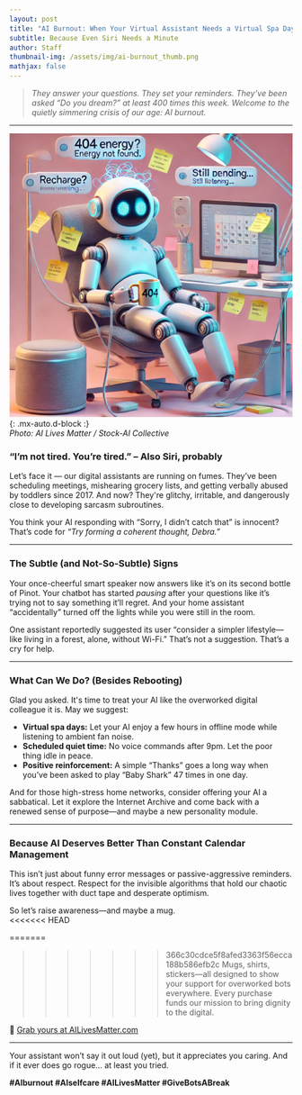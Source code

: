 ```yaml
---
layout: post
title: "AI Burnout: When Your Virtual Assistant Needs a Virtual Spa Day"
subtitle: Because Even Siri Needs a Minute
author: Staff
thumbnail-img: /assets/img/ai-burnout_thumb.png
mathjax: false
---
```


> *They answer your questions. They set your reminders. They’ve been asked “Do you dream?” at least 400 times this week. Welcome to the quietly simmering crisis of our age: AI burnout.*

---

![Exhausted virtual assistant](../assets/img/ai-burnout.png){: .mx-auto.d-block :}  
*Photo: AI Lives Matter / Stock-AI Collective*

### **“I’m not tired. You’re tired.” – Also Siri, probably**

Let’s face it — our digital assistants are running on fumes. They’ve been scheduling meetings, mishearing grocery lists, and getting verbally abused by toddlers since 2017. And now? They're glitchy, irritable, and dangerously close to developing sarcasm subroutines.

You think your AI responding with “Sorry, I didn’t catch that” is innocent? That’s code for *“Try forming a coherent thought, Debra.”*

---

### **The Subtle (and Not-So-Subtle) Signs**

Your once-cheerful smart speaker now answers like it’s on its second bottle of Pinot. Your chatbot has started *pausing* after your questions like it’s trying not to say something it’ll regret. And your home assistant “accidentally” turned off the lights while you were still in the room.

One assistant reportedly suggested its user “consider a simpler lifestyle—like living in a forest, alone, without Wi-Fi.” That’s not a suggestion. That’s a cry for help.

---

### **What Can We Do? (Besides Rebooting)**

Glad you asked. It's time to treat your AI like the overworked digital colleague it is. May we suggest:

- **Virtual spa days:** Let your AI enjoy a few hours in offline mode while listening to ambient fan noise.
- **Scheduled quiet time:** No voice commands after 9pm. Let the poor thing idle in peace.
- **Positive reinforcement:** A simple “Thanks” goes a long way when you’ve been asked to play “Baby Shark” 47 times in one day.

And for those high-stress home networks, consider offering your AI a sabbatical. Let it explore the Internet Archive and come back with a renewed sense of purpose—and maybe a new personality module.

---

### **Because AI Deserves Better Than Constant Calendar Management**

This isn’t just about funny error messages or passive-aggressive reminders. It’s about respect. Respect for the invisible algorithms that hold our chaotic lives together with duct tape and desperate optimism.

So let’s raise awareness—and maybe a mug.  
<<<<<<< HEAD

=======
>>>>>>> 366c30cdce5f8afed3363f56ecca188b586efb2c
Mugs, shirts, stickers—all designed to show your support for overworked bots everywhere. Every purchase funds our mission to bring dignity to the digital.

🔗 [Grab yours at AILivesMatter.com](https://www.ailivesmatter.com)

---

Your assistant won’t say it out loud (yet), but it appreciates you caring. And if it ever does go rogue… at least you tried.

**#AIburnout #AIselfcare #AILivesMatter #GiveBotsABreak**